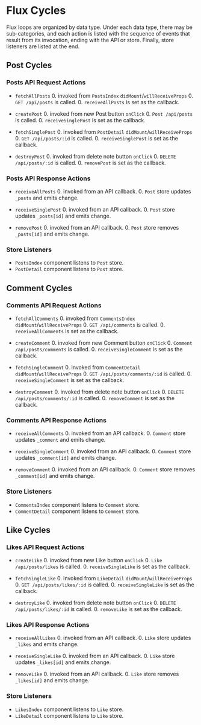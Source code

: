 # Flux Cycles

Flux loops are organized by data type. Under each data type, there may
be sub-categories, and each action is listed with the sequence of events
that result from its invocation, ending with the API or store. Finally,
store listeners are listed at the end.

## Post Cycles

### Posts API Request Actions

* `fetchAllPosts`
  0. invoked from `PostsIndex` `didMount`/`willReceiveProps`
  0. `GET /api/posts` is called.
  0. `receiveAllPosts` is set as the callback.

* `createPost`
  0. invoked from new Post button `onClick`
  0. `Post /api/posts` is called.
  0. `receiveSinglePost` is set as the callback.

* `fetchSinglePost`
  0. invoked from `PostDetail` `didMount`/`willReceiveProps`
  0. `GET /api/posts/:id` is called.
  0. `receiveSinglePost` is set as the callback.

* `destroyPost`
  0. invoked from delete note button `onClick`
  0. `DELETE /api/posts/:id` is called.
  0. `removePost` is set as the callback.

### Posts API Response Actions

* `receiveAllPosts`
  0. invoked from an API callback.
  0. `Post` store updates `_posts` and emits change.

* `receiveSinglePost`
  0. invoked from an API callback.
  0. `Post` store updates `_posts[id]` and emits change.

* `removePost`
  0. invoked from an API callback.
  0. `Post` store removes `_posts[id]` and emits change.

### Store Listeners

* `PostsIndex` component listens to `Post` store.
* `PostDetail` component listens to `Post` store.


## Comment Cycles

### Comments API Request Actions

* `fetchAllComments`
  0. invoked from `CommentsIndex` `didMount`/`willReceiveProps`
  0. `GET /api/comments` is called.
  0. `receiveAllComments` is set as the callback.

* `createComment`
  0. invoked from new Comment button `onClick`
  0. `Comment /api/posts/comments` is called.
  0. `receiveSingleComment` is set as the callback.

* `fetchSingleComment`
  0. invoked from `CommentDetail` `didMount`/`willReceiveProps`
  0. `GET /api/posts/comments/:id` is called.
  0. `receiveSingleComment` is set as the callback.

* `destroyComment`
  0. invoked from delete note button `onClick`
  0. `DELETE /api/posts/comments/:id` is called.
  0. `removeComment` is set as the callback.

### Comments API Response Actions

* `receiveAllComments`
  0. invoked from an API callback.
  0. `Comment` store updates `_comment` and emits change.

* `receiveSingleComment`
  0. invoked from an API callback.
  0. `Comment` store updates `_comment[id]` and emits change.

* `removeComment`
  0. invoked from an API callback.
  0. `Comment` store removes `_comment[id]` and emits change.

### Store Listeners

* `CommentsIndex` component listens to `Comment` store.
* `CommentDetail` component listens to `Comment` store.

## Like Cycles

### Likes API Request Actions

* `createLike`
  0. invoked from new Like button `onClick`
  0. `Like /api/posts/likes` is called.
  0. `receiveSingleLike` is set as the callback.

* `fetchSingleLike`
  0. invoked from `LikeDetail` `didMount`/`willReceiveProps`
  0. `GET /api/posts/likes/:id` is called.
  0. `receiveSingleLike` is set as the callback.

* `destroyLike`
  0. invoked from delete note button `onClick`
  0. `DELETE /api/posts/likes/:id` is called.
  0. `removeLike` is set as the callback.

### Likes API Response Actions

* `receiveAllLikes`
  0. invoked from an API callback.
  0. `Like` store updates `_likes` and emits change.

* `receiveSingleLike`
  0. invoked from an API callback.
  0. `Like` store updates `_likes[id]` and emits change.

* `removeLike`
  0. invoked from an API callback.
  0. `Like` store removes `_likes[id]` and emits change.

### Store Listeners

* `LikesIndex` component listens to `Like` store.
* `LikeDetail` component listens to `Like` store.
